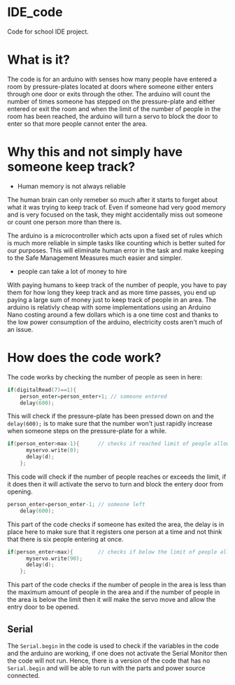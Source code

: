 # IDE_code
Code for school IDE project.


# What is it?
The code is for an arduino with senses how many people have entered a room by pressure-plates located at doors where someone either enters through one door or exits through the other. The arduino will count the number of times someone has stepped on the pressure-plate and either entered or exit the room and when the limit of the number of people in the room has been reached, the arduino will turn a servo to block the door to enter so that more people cannot enter the area.


# Why this and not simply have someone keep track?
* Human memory is not always reliable


The human brain can only remeber so much after it starts to forget about what it was trying to keep track of. Even if someone had very good memory and is very focused on the task, they might accidentally miss out someone or count one person more than there is.

The arduino is a microcontroller which acts upon a fixed set of rules which is much more reliable in simple tasks like counting which is better suited for our purposes. This will eliminate human error in the task and make keeping to the Safe Management Measures much easier and simpler.


* people can take a lot of money to hire


With paying humans to keep track of the number of people, you have to pay them for how long they keep track and as more time passes, you end up paying a large sum of money just to keep track of people in an area. The arduino is relativly cheap with some implementations using an Arduino Nano costing around a few dollars which is a one time cost and thanks to the low power consumption of the arduino, electricity costs aren't much of an issue.


# How does the code work?
The code works by checking the number of people as seen in here:


```objectivec
if(digitalRead(7)==1){
    person_enter=person_enter+1; // someone entered
    delay(600);
```


This will check if the pressure-plate has been pressed down on and the `delay(600);` is to make sure that the number won't just rapidly increase when someone steps on the pressure-plate for a while.


```objectivec
if(person_enter>max-1){      // checks if reached limit of people allowed in the area
      myservo.write(0);
      delay(d);
    };
 ```


This code will check if the number of people reaches or exceeds the limit, if it does then it will activate the servo to turn and block the entery door from opening.


```objectivec
person_enter=person_enter-1; // someone left
    delay(600);
```


This part of the code checks if someone has exited the area, the delay is in place here to make sure that it registers one person at a time and not think that there is six people entering at once.



```objectivec
if(person_enter<max){        // checks if below the limit of people allowed in the area
      myservo.write(90);
      delay(d);
    };
```

This part of the code checks if the number of people in the area is less than the maximum amount of people in the area and if the number of people in the area is below the limit then it will make the servo move and allow the entry door to be opened.



## Serial
The ```Serial.begin``` in the code is used to check if the variables in the code and the arduino are working, if one does not activate the Serial Monitor then the code will not run. Hence, there is a version of the code that has no `Serial.begin` and will be able to run with the parts and power source connected.
